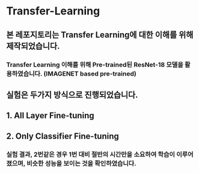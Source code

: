# Transfer-Learning

## 본 레포지토리는 Transfer Learning에 대한 이해를 위해 제작되었습니다.
### Transfer Learning 이해를 위해 Pre-trained된 ResNet-18 모델을 활용하였습니다. (IMAGENET based pre-trained)
## 실험은 두가지 방식으로 진행되었습니다.
## 1. All Layer Fine-tuning
## 2. Only Classifier Fine-tuning
### 실험 결과, 2번같은 경우 1번 대비 절반의 시간만을 소요하여 학습이 이루어졌으며, 비슷한 성능을 보이는 것을 확인하였습니다.
